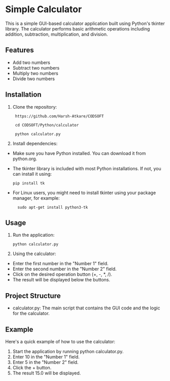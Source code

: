 # Simple Calculator #

This is a simple GUI-based calculator application built using Python's tkinter library. The calculator performs basic arithmetic operations including addition, subtraction, multiplication, and division.
## Features ##

- Add two numbers
- Subtract two numbers
- Multiply two numbers
- Divide two numbers  

## Installation ##

1. Clone the repository:

        https://github.com/Harsh-Atkare/CODSOFT

        cd CODSOFT/Python/calculator

        python calculator.py
   

3. Install dependencies:

- Make sure you have Python installed. You can download it from python.org.
- The tkinter library is included with most Python installations. If not, you can install it using:

      pip install tk

- For Linux users, you might need to install tkinter using your package manager, for example:

        sudo apt-get install python3-tk

## Usage ##

1. Run the application:

       python calculator.py

2. Using the calculator:
- Enter the first number in the "Number 1" field.
- Enter the second number in the "Number 2" field.
- Click on the desired operation button (+, -, *, /).
- The result will be displayed below the buttons.

## Project Structure ##

- calculator.py: The main script that contains the GUI code and the logic for the calculator.


## Example ##

Here's a quick example of how to use the calculator:

1. Start the application by running python calculator.py.
2. Enter 10 in the "Number 1" field.
3. Enter 5 in the "Number 2" field.
4. Click the + button.
5. The result 15.0 will be displayed.
